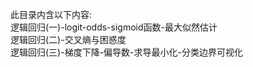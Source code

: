 此目录内含以下内容:   
逻辑回归(一)-logit-odds-sigmoid函数-最大似然估计   
逻辑回归(二)-交叉熵与困惑度   
逻辑回归(三)-梯度下降-偏导数-求导最小化-分类边界可视化   
